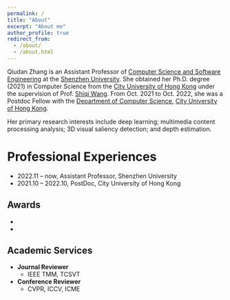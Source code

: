 ```yaml
---
permalink: /
title: "About"
excerpt: "About me"
author_profile: true
redirect_from: 
  - /about/
  - /about.html
---
```


Qiudan Zhang is an Assistant Professor of [Computer Science and Software Engineering](https://csse.szu.edu.cn/) at the [Shenzhen University](https://www.szu.edu.cn/). She obtained her Ph.D. degree (2021) in Computer Science from the [City University of Hong Kong](https://www.cityu.edu.hk/) under the supervision of Prof. [Shiqi Wang](https://www.cs.cityu.edu.hk/~shiqwang/index.html). From Oct. 2021 to Oct. 2022, she was a Postdoc Fellow with the [Department of Computer Science](https://www.cs.cityu.edu.hk/), [City University of Hong Kong](https://www.cityu.edu.hk/). 

Her primary research interests include deep learning; multimedia content processing analysis; 3D visual saliency detection; and depth estimation.

# Professional Experiences

* 2022.11 – now, Assistant Professor, Shenzhen University
* 2021.10 – 2022.10, PostDoc, City University of Hong Kong


## Awards

* 
* 

## Academic Services

* **Journal Reviewer**
  * IEEE TMM, TCSVT
* **Conference Reviewer**
  * CVPR, ICCV, ICME
